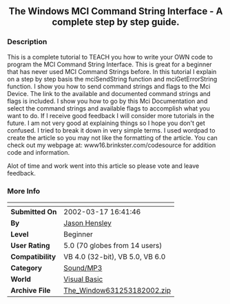 ﻿<div align="center">

## The Windows MCI Command String Interface \- A complete step by step guide\.


</div>

### Description

This is a complete tutorial to TEACH you how to write your OWN code to program the MCI Command String Interface. This is great for a beginner that has never used MCI Command Strings before. In this tutorial I explain on a step by step basis the mciSendString function and mciGetErrorString function. I show you how to send command strings and flags to the Mci Device. The link to the available and documented command strings and flags is included. I show you how to go by this Mci Documentation and select the command strings and available flags to accomplish what you want to do. If I receive good feedback I will consider more tutorials in the future. I am not very good at explaining things so I hope you don't get confused. I tried to break it down in very simple terms. I used wordpad to create the article so you may not like the formatting of the article. You can check out my webpage at: www16.brinkster.com/codesource for addition code and information.

Alot of time and work went into this article so please vote and leave feedback.
 
### More Info
 


<span>             |<span>
---                |---
**Submitted On**   |2002-03-17 16:41:46
**By**             |[Jason Hensley](https://github.com/Planet-Source-Code/PSCIndex/blob/master/ByAuthor/jason-hensley.md)
**Level**          |Beginner
**User Rating**    |5.0 (70 globes from 14 users)
**Compatibility**  |VB 4\.0 \(32\-bit\), VB 5\.0, VB 6\.0
**Category**       |[Sound/MP3](https://github.com/Planet-Source-Code/PSCIndex/blob/master/ByCategory/sound-mp3__1-45.md)
**World**          |[Visual Basic](https://github.com/Planet-Source-Code/PSCIndex/blob/master/ByWorld/visual-basic.md)
**Archive File**   |[The\_Window631253182002\.zip](https://github.com/Planet-Source-Code/jason-hensley-the-windows-mci-command-string-interface-a-complete-step-by-step-guide__1-32774/archive/master.zip)








